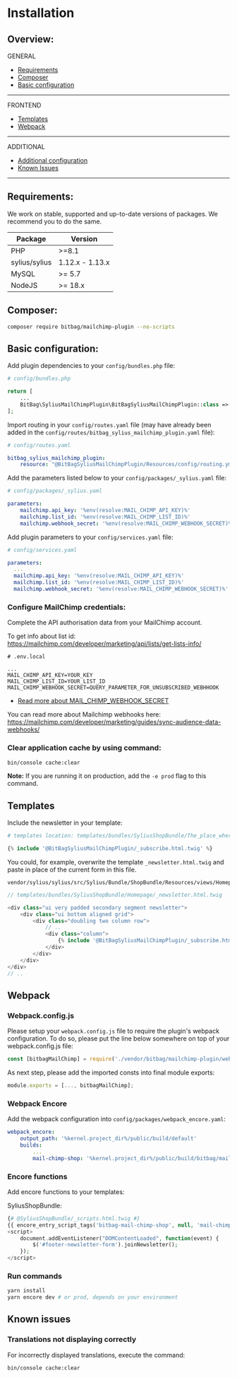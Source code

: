 # Installation

## Overview:
GENERAL
- [Requirements](#requirements)
- [Composer](#composer)
- [Basic configuration](#basic-configuration)
---
FRONTEND
- [Templates](#templates)
- [Webpack](#webpack)
---
ADDITIONAL
- [Additional configuration](#additional-configuration)
- [Known Issues](#known-issues)
---

## Requirements:
We work on stable, supported and up-to-date versions of packages. We recommend you to do the same.

| Package       | Version         |
|---------------|-----------------|
| PHP           | \>=8.1          |
| sylius/sylius | 1.12.x - 1.13.x |
| MySQL         | \>= 5.7         |
| NodeJS        | \>= 18.x        |

## Composer:
```bash
composer require bitbag/mailchimp-plugin --no-scripts
```

## Basic configuration:
Add plugin dependencies to your `config/bundles.php` file:

```php
# config/bundles.php

return [
    ...
    BitBag\SyliusMailChimpPlugin\BitBagSyliusMailChimpPlugin::class => ['all' => true],
];
```

Import routing in your `config/routes.yaml` file 
(may have already been added in the `config/routes/bitbag_sylius_mailchimp_plugin.yaml` file):

```yaml
# config/routes.yaml

bitbag_sylius_mailchimp_plugin:
    resource: "@BitBagSyliusMailChimpPlugin/Resources/config/routing.yml"
```

Add the parameters listed below to your `config/packages/_sylius.yaml` file:
```yaml
# config/packages/_sylius.yaml

parameters:
    mailchimp.api_key: '%env(resolve:MAIL_CHIMP_API_KEY)%'
    mailchimp.list_id: '%env(resolve:MAIL_CHIMP_LIST_ID)%'
    mailchimp.webhook_secret: '%env(resolve:MAIL_CHIMP_WEBHOOK_SECRET)%'
```

Add plugin parameters to your `config/services.yaml` file:
```yaml
# config/services.yaml

parameters:
  ...
  mailchimp.api_key: '%env(resolve:MAIL_CHIMP_API_KEY)%'
  mailchimp.list_id: '%env(resolve:MAIL_CHIMP_LIST_ID)%'
  mailchimp.webhook_secret: '%env(resolve:MAIL_CHIMP_WEBHOOK_SECRET)%'
```

### Configure MailChimp credentials:
Complete the API authorisation data from your MailChimp account.

To get info about list id: https://mailchimp.com/developer/marketing/api/lists/get-lists-info/

```dotenv
# .env.local

...
MAIL_CHIMP_API_KEY=YOUR_KEY
MAIL_CHIMP_LIST_ID=YOUR_LIST_ID
MAIL_CHIMP_WEBHOOK_SECRET=QUERY_PARAMETER_FOR_UNSUBSCRIBED_WEBHHOOK
```

- [Read more about MAIL_CHIMP_WEBHOOK_SECRET](https://github.com/BitBagCommerce/SyliusMailChimpPlugin/blob/master/doc/mailchimp_webhook.md)

You can read more about Mailchimp webhooks here: https://mailchimp.com/developer/marketing/guides/sync-audience-data-webhooks/

### Clear application cache by using command:
```bash
bin/console cache:clear
```
**Note:** If you are running it on production, add the `-e prod` flag to this command.


## Templates
Include the newsletter in your template:
```php
# templates location: templates/bundles/SyliusShopBundle/The_place_where_the_form_is_to_be_placed #

{% include '@BitBagSyliusMailChimpPlugin/_subscribe.html.twig' %}
```

You could, for example, overwrite the template `_newsletter.html.twig` and paste in place of the current form in this file.
```
vendor/sylius/sylius/src/Sylius/Bundle/ShopBundle/Resources/views/Homepage/_newsletter.html.twig
```

```php
// templates/bundles/SyliusShopBundle/Homepage/_newsletter.html.twig

<div class="ui very padded secondary segment newsletter">
    <div class="ui bottom aligned grid">
        <div class="doubling two column row">
            // ..
            <div class="column">
                {% include '@BitBagSyliusMailChimpPlugin/_subscribe.html.twig' %}
            </div>
        </div>
    </div>
</div>
// ..
```

## Webpack
### Webpack.config.js

Please setup your `webpack.config.js` file to require the plugin's webpack configuration. To do so, please put the line below somewhere on top of your webpack.config.js file:
```js
const [bitbagMailChimp] = require('./vendor/bitbag/mailchimp-plugin/webpack.config.js');
```
As next step, please add the imported consts into final module exports:
```js
module.exports = [..., bitbagMailChimp];
```

### Webpack Encore
Add the webpack configuration into `config/packages/webpack_encore.yaml`:

```yaml
webpack_encore:
    output_path: '%kernel.project_dir%/public/build/default'
    builds:
        ...
        mail-chimp-shop: '%kernel.project_dir%/public/build/bitbag/mail-chimp/shop'
```

### Encore functions
Add encore functions to your templates:

SyliusShopBundle:
```php
{# @SyliusShopBundle/_scripts.html.twig #}
{{ encore_entry_script_tags('bitbag-mail-chimp-shop', null, 'mail-chimp-shop') }}
<script>
    document.addEventListener("DOMContentLoaded", function(event) { 
        $('#footer-newsletter-form').joinNewsletter();
    });
</script>
```

### Run commands
```bash
yarn install
yarn encore dev # or prod, depends on your environment
```

## Known issues
### Translations not displaying correctly
For incorrectly displayed translations, execute the command:
```bash
bin/console cache:clear
```
